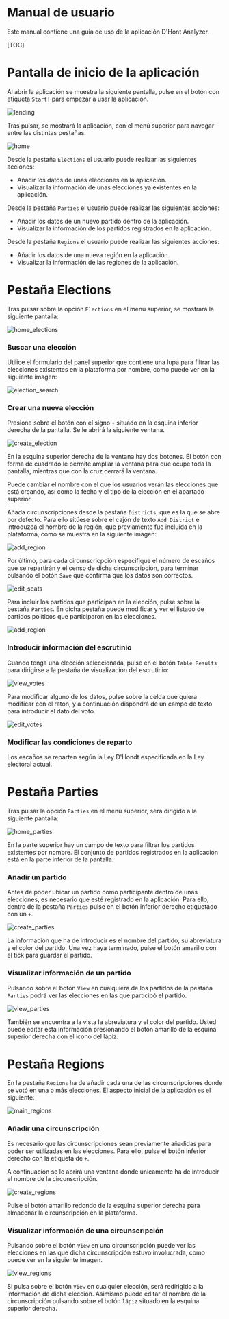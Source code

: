 [//]: # (Capturas de pantalla extraídas con firefox : herramientas de desarrollador con una resolucion 850x480 que otorga una resolucion de aspecto 16:9)

# Manual de usuario

Este manual contiene una guía de uso de la aplicación D'Hont Analyzer.

[TOC]

# Pantalla de inicio de la aplicación

Al abrir la aplicación se muestra la siguiente pantalla, pulse en el botón con etiqueta `Start!` para empezar a usar la aplicación.

![landing](image/landing.png)

Tras pulsar, se mostrará la aplicación, con el menú superior para navegar entre las distintas pestañas.

![home](image/home.png)

Desde la pestaña `Elections` el usuario puede realizar las siguientes acciones:

- Añadir los datos de unas elecciones en la aplicación.
- Visualizar la información de unas elecciones ya existentes en la aplicación.

Desde la pestaña `Parties` el usuario puede realizar las siguientes acciones:

- Añadir los datos de un nuevo partido dentro de la aplicación.
- Visualizar la información de los partidos registrados en la aplicación.

Desde la pestaña `Regions` el usuario puede realizar las siguientes acciones:

- Añadir los datos de una nueva región en la aplicación.
- Visualizar la información de las regiones de la aplicación.

# Pestaña Elections

Tras pulsar sobre la opción `Elections` en el menú superior, se mostrará la siguiente pantalla:

![home_elections](image/main_elections.png)

### Buscar una elección

Utilice el formulario del panel superior que contiene una lupa para filtrar las elecciones existentes en la plataforma por nombre, como puede ver en la siguiente imagen:

![election_search](image/search_elections.png)

### Crear una nueva elección

Presione sobre el botón con el signo `+` situado en la esquina inferior derecha de la pantalla. Se le abrirá la siguiente ventana.

![create_election](image/create_elections.png)

En la esquina superior derecha de la ventana hay dos botones. El botón con forma de cuadrado le permite ampliar la ventana para que ocupe toda la pantalla, mientras que con la cruz cerrará la ventana.

Puede cambiar el nombre con el que los usuarios verán las elecciones que está creando, así como la fecha y el tipo de la elección en el apartado superior.

Añada circunscripciones desde la pestaña `Districts`, que es la que se abre por defecto. Para ello sitúese sobre el cajón de texto `Add District` e introduzca el nombre de la región, que previamente fue incluida en la plataforma, como se muestra en la siguiente imagen:

![add_region](image/add_region_elections.png)

Por último, para cada circunscricpción especifique el número de escaños que se repartirán y el censo de dicha circunscripción, para terminar pulsando el botón `Save` que confirma que los datos son correctos.

![edit_seats](image/edit_seats_elections.png)

Para incluir los partidos que participan en la elección, pulse sobre la pestaña `Parties`. En dicha pestaña puede modificar y ver el listado de  partidos políticos que participaron en las elecciones.

![add_region](image/add_parties_elections.png)

### Introducir información del escrutinio

Cuando tenga una elección seleccionada, pulse en el botón `Table Results` para dirigirse a la pestaña de visualización del escrutinio:

![view_votes](image/view_votes_elections.png)

Para modificar alguno de los datos, pulse sobre la celda que quiera modificar con el ratón, y a continuación dispondrá de un campo de texto para introducir el dato del voto.

![edit_votes](image/edit_votes_elections.png)
### Modificar las condiciones de reparto

Los escaños se reparten según la Ley D'Hondt especificada en la Ley electoral actual. 

# Pestaña Parties

Tras pulsar la opción `Parties` en el menú superior, será dirigido a la siguiente pantalla:

![home_parties](image/main_parties.png)

En la parte superior hay un campo de texto para filtrar los partidos existentes por nombre. El conjunto de partidos registrados en la aplicación está en la parte inferior de la pantalla.

### Añadir un partido

Antes de poder ubicar un partido como participante dentro de unas elecciones, es necesario que esté registrado en la aplicación. Para ello, dentro de la pestaña `Parties` pulse en el botón inferior derecho etiquetado con un `+`.

![create_parties](image/create_parties.png)

La información que ha de introducir es el nombre del partido, su abreviatura y el color del partido. Una vez haya terminado, pulse el botón amarillo con el tick para guardar el partido.

### Visualizar información de un partido

Pulsando sobre el botón `View` en cualquiera de los partidos de la pestaña `Parties` podrá ver las elecciones en las que participó el partido.

![view_parties](image/view_parties.png)

También se encuentra a la vista la abreviatura y el color del partido. Usted puede editar esta información presionando el botón amarillo de la esquina superior derecha con el icono del lápiz.

# Pestaña Regions

En la pestaña `Regions` ha de añadir cada una de las circunscripciones donde se votó en una o más elecciones. El aspecto inicial de la aplicación es el siguiente:

![main_regions](image/main_regions.png)

### Añadir una circunscripción

Es necesario que las circunscripciones sean previamente añadidas para poder ser utilizadas en las elecciones. Para ello, pulse el botón inferior derecho con la etiqueta de `+`.

A continuación se le abrirá una ventana donde únicamente ha de introducir el nombre de la circunscripción.

![create_regions](image/create_regions.png)

Pulse el botón amarillo redondo de la esquina superior derecha para almacenar la circunscripción en la plataforma.

### Visualizar información de una circunscripción

Pulsando sobre el botón `View` en una circunscripción puede ver las elecciones en las que dicha circunscripción estuvo involucrada, como puede ver en la siguiente imagen.

![view_regions](image/view_regions.png)

Si pulsa sobre el botón `View` en cualquier elección, será redirigido a la información de dicha elección. Asimismo puede editar el nombre de la circunscripción pulsando sobre el botón `lápiz` situado en la esquina superior derecha.
